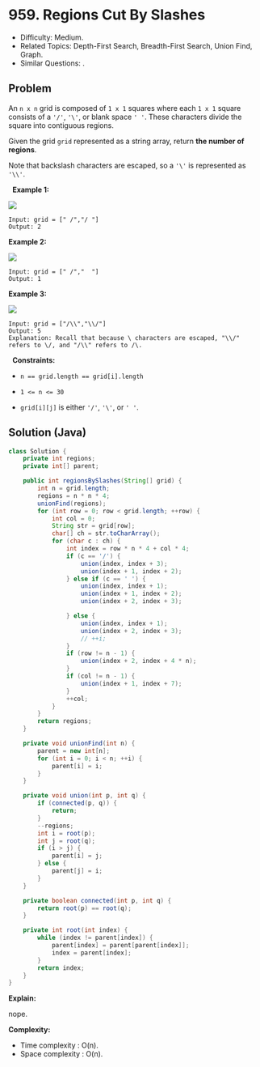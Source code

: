 # 959. Regions Cut By Slashes

- Difficulty: Medium.
- Related Topics: Depth-First Search, Breadth-First Search, Union Find, Graph.
- Similar Questions: .

## Problem

An ```n x n``` grid is composed of ```1 x 1``` squares where each ```1 x 1``` square consists of a ```'/'```, ```'\'```, or blank space ```' '```. These characters divide the square into contiguous regions.

Given the grid ```grid``` represented as a string array, return **the number of regions**.

Note that backslash characters are escaped, so a ```'\'``` is represented as ```'\\'```.

 
**Example 1:**

![](https://assets.leetcode.com/uploads/2018/12/15/1.png)

```
Input: grid = [" /","/ "]
Output: 2
```

**Example 2:**

![](https://assets.leetcode.com/uploads/2018/12/15/2.png)

```
Input: grid = [" /","  "]
Output: 1
```

**Example 3:**

![](https://assets.leetcode.com/uploads/2018/12/15/4.png)

```
Input: grid = ["/\\","\\/"]
Output: 5
Explanation: Recall that because \ characters are escaped, "\\/" refers to \/, and "/\\" refers to /\.
```

 
**Constraints:**


	
- ```n == grid.length == grid[i].length```
	
- ```1 <= n <= 30```
	
- ```grid[i][j]``` is either ```'/'```, ```'\'```, or ```' '```.



## Solution (Java)

```java
class Solution {
    private int regions;
    private int[] parent;

    public int regionsBySlashes(String[] grid) {
        int n = grid.length;
        regions = n * n * 4;
        unionFind(regions);
        for (int row = 0; row < grid.length; ++row) {
            int col = 0;
            String str = grid[row];
            char[] ch = str.toCharArray();
            for (char c : ch) {
                int index = row * n * 4 + col * 4;
                if (c == '/') {
                    union(index, index + 3);
                    union(index + 1, index + 2);
                } else if (c == ' ') {
                    union(index, index + 1);
                    union(index + 1, index + 2);
                    union(index + 2, index + 3);

                } else {
                    union(index, index + 1);
                    union(index + 2, index + 3);
                    // ++i;
                }
                if (row != n - 1) {
                    union(index + 2, index + 4 * n);
                }
                if (col != n - 1) {
                    union(index + 1, index + 7);
                }
                ++col;
            }
        }
        return regions;
    }

    private void unionFind(int n) {
        parent = new int[n];
        for (int i = 0; i < n; ++i) {
            parent[i] = i;
        }
    }

    private void union(int p, int q) {
        if (connected(p, q)) {
            return;
        }
        --regions;
        int i = root(p);
        int j = root(q);
        if (i > j) {
            parent[i] = j;
        } else {
            parent[j] = i;
        }
    }

    private boolean connected(int p, int q) {
        return root(p) == root(q);
    }

    private int root(int index) {
        while (index != parent[index]) {
            parent[index] = parent[parent[index]];
            index = parent[index];
        }
        return index;
    }
}
```

**Explain:**

nope.

**Complexity:**

* Time complexity : O(n).
* Space complexity : O(n).

